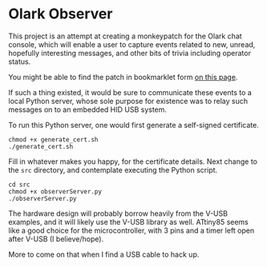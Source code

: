 # Olark Observer

This project is an attempt at creating a monkeypatch for the Olark chat console, which will enable a user to capture events related to new, unread, hopefully interesting messages, and other bits of trivia including operator status.

You might be able to find the patch in bookmarklet form [on this page][bookmarklet]. 

If such a thing existed, it would be sure to communicate these events to a local Python server, whose sole purpose for existence was to relay such messages on to an embedded HID USB system.

To run this Python server, one would first generate a self-signed certificate.

    chmod +x generate_cert.sh
    ./generate_cert.sh

Fill in whatever makes you happy, for the certificate details. Next change to the `src` directory, and contemplate executing the Python script.

    cd src
    chmod +x observerServer.py
    ./observerServer.py

The hardware design will probably borrow heavily from the V-USB examples, and it will likely use the V-USB library as well. ATtiny85 seems like a good choice for the microcontroller, with 3 pins and a timer left open after V-USB (I believe/hope).

More to come on that when I find a USB cable to hack up.

[bookmarklet]: http://htmlpreview.github.io/?https://raw.githubusercontent.com/spacenate/olark-observer/master/bookmarklet.html
